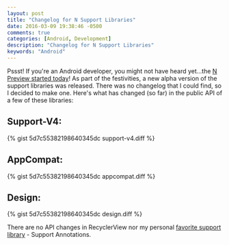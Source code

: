 ```yaml
---
layout: post
title: "Changelog for N Support Libraries"
date: 2016-03-09 19:38:46 -0500
comments: true
categories: [Android, Development]
description: "Changelog for N Support Libraries"
keywords: "Android"
---
```


Pssst! If you're an Android developer, you might not have heard yet...the [N Preview started today](http://android-developers.blogspot.com/2016/03/first-preview-of-android-n-developer.html)! As part of the festivities, a new alpha version of the support libraries was released. There was no changelog that I could find, so I decided to make one. Here's what has changed (so far) in the public API of a few of these libraries:

<!-- more -->

## Support-V4:

{% gist 5d7c55382198640345dc support-v4.diff %}

## AppCompat:

{% gist 5d7c55382198640345dc appcompat.diff %}

## Design:

{% gist 5d7c55382198640345dc design.diff %}

There are no API changes in RecyclerView nor my personal [favorite support library](http://michaelevans.org/blog/2015/07/14/improving-your-code-with-android-support-annotations/) - Support Annotations.